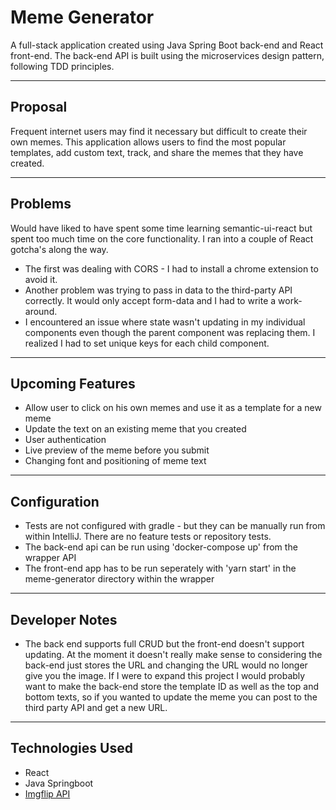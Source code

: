 # Meme Generator

A full-stack application created using Java Spring Boot back-end and React front-end. The back-end API is built using the microservices design pattern, following TDD principles.

---

## Proposal

Frequent internet users may find it necessary but difficult to create their own memes. This application allows users to find the most popular templates, add custom text, track, and share the memes that they have created.

---

## Problems

Would have liked to have spent some time learning semantic-ui-react but spent too much time on the core functionality. I ran into a couple of React gotcha's along the way.

* The first was dealing with CORS - I had to install a chrome extension to avoid it.
* Another problem was trying to pass in data to the third-party API correctly. It would only accept form-data and I had to write a work-around.
* I encountered an issue where state wasn't updating in my individual components even though the parent component was replacing them. I realized I had to set unique keys for each child component.

---

## Upcoming Features

* Allow user to click on his own memes and use it as a template for a new meme
* Update the text on an existing meme that you created
* User authentication
* Live preview of the meme before you submit
* Changing font and positioning of meme text

---

## Configuration

* Tests are not configured with gradle - but they can be manually run from within IntelliJ. There are no feature tests or repository tests.
* The back-end api can be run using 'docker-compose up' from the wrapper API
* The front-end app has to be run seperately with 'yarn start' in the meme-generator directory within the wrapper

---

## Developer Notes

* The back end supports full CRUD but the front-end doesn't support updating. At the moment it doesn't really make sense to considering the back-end just stores the URL and changing the URL would no longer give you the image. If I were to expand this project I would probably want to make the back-end store the template ID as well as the top and bottom texts, so if you wanted to update the meme you can post to the third party API and get a new URL.

---

## Technologies Used

* React
* Java Springboot
* [Imgflip API](https://api.imgflip.com/)
